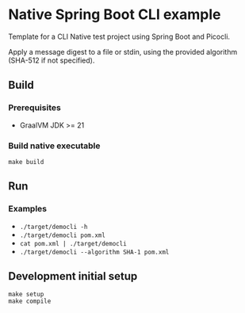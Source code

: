 # Native Spring Boot CLI example

Template for a CLI Native test project using Spring Boot and Picocli.

Apply a message digest to a file or stdin, using the provided algorithm
(SHA-512 if not specified).

## Build

### Prerequisites

* GraalVM JDK >= 21

### Build native executable

```shell
make build
```

## Run

### Examples

* `./target/democli -h`
* `./target/democli pom.xml`
* `cat pom.xml | ./target/democli`
* `./target/democli --algorithm SHA-1 pom.xml`

## Development initial setup

```shell
make setup
make compile
```

